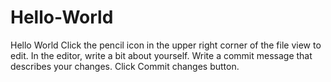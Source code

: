 # Hello-World
Hello World
Click the
pencil icon in the upper right corner of the file view to edit.
In the editor, write a bit about yourself.
Write a commit message that describes your changes.
Click Commit changes button.
